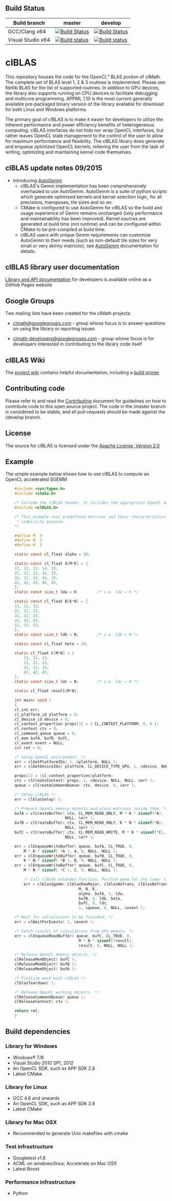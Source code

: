 ## Build Status
| Build branch | master | develop |
|-----|-----|-----|
| GCC/Clang x64 | [![Build Status](https://travis-ci.org/clMathLibraries/clBLAS.svg?branch=master)](https://travis-ci.org/clMathLibraries/clBLAS/branches) | [![Build Status](https://travis-ci.org/clMathLibraries/clBLAS.svg?branch=develop)](https://travis-ci.org/clMathLibraries/clBLAS/branches) |
| Visual Studio x64 | [![Build status](https://ci.appveyor.com/api/projects/status/v384bi6e8xv8nxjm/branch/master?svg=true)](https://ci.appveyor.com/project/kknox/clblas-5ph9i/branch/master)|[![Build status](https://ci.appveyor.com/api/projects/status/v384bi6e8xv8nxjm/branch/develop?svg=true)](https://ci.appveyor.com/project/kknox/clblas-5ph9i/branch/develop) |

clBLAS
=====
This repository houses the code for the OpenCL™ BLAS portion of clMath.
The complete set of BLAS level 1, 2 & 3 routines is implemented. Please
see Netlib BLAS for the list of supported routines. In addition to GPU
devices, the library also supports running on CPU devices to facilitate
debugging and multicore programming. APPML 1.10 is the most current
generally available pre-packaged binary version of the library available
for download for both Linux and Windows platforms.

The primary goal of clBLAS is to make it easier for developers to
utilize the inherent performance and power efficiency benefits of
heterogeneous computing. clBLAS interfaces do not hide nor wrap OpenCL
interfaces, but rather leaves OpenCL state management to the control of
the user to allow for maximum performance and flexibility. The clBLAS
library does generate and enqueue optimized OpenCL kernels, relieving
the user from the task of writing, optimizing and maintaining kernel
code themselves.

## clBLAS update notes 09/2015

- Introducing [AutoGemm](http://github.com/clMathLibraries/clBLAS/wiki/AutoGemm)
  - clBLAS's Gemm implementation has been comprehensively overhauled to use AutoGemm. AutoGemm is a suite of python scripts which generate optimized kernels and kernel selection logic, for all precisions, transposes, tile sizes and so on.
  - CMake is configured to use AutoGemm for clBLAS so the build and usage experience of Gemm remains unchanged (only performance and maintainability has been improved). Kernel sources are generated at build time (not runtime) and can be configured within CMake to be pre-compiled at build time.
  - clBLAS users with unique Gemm requirements can customize AutoGemm to their needs (such as non-default tile sizes for very small or very skinny matrices); see [AutoGemm](http://github.com/clMathLibraries/clBLAS/wiki/AutoGemm) documentation for details.


## clBLAS library user documentation

[Library and API documentation][] for developers is available online as
a GitHub Pages website

## Google Groups

Two mailing lists have been created for the clMath projects:

-   [clmath@googlegroups.com][] - group whose focus is to answer
    questions on using the library or reporting issues

-   [clmath-developers@googlegroups.com][] - group whose focus is for
    developers interested in contributing to the library code itself

## clBLAS Wiki

The [project wiki][] contains helpful documentation, including a [build
primer][]

## Contributing code

Please refer to and read the [Contributing][] document for guidelines on
how to contribute code to this open source project. The code in the
/master branch is considered to be stable, and all pull-requests should
be made against the /develop branch.

## License
The source for clBLAS is licensed under the [Apache License, Version 2.0]( http://www.apache.org/licenses/LICENSE-2.0 )

## Example
The simple example below shows how to use clBLAS to compute an OpenCL accelerated SGEMM

```c
    #include <sys/types.h>
    #include <stdio.h>

    /* Include the clBLAS header. It includes the appropriate OpenCL headers */
    #include <clBLAS.h>

    /* This example uses predefined matrices and their characteristics for
     * simplicity purpose.
    */

    #define M  4
    #define N  3
    #define K  5

    static const cl_float alpha = 10;

    static const cl_float A[M*K] = {
    11, 12, 13, 14, 15,
    21, 22, 23, 24, 25,
    31, 32, 33, 34, 35,
    41, 42, 43, 44, 45,
    };
    static const size_t lda = K;        /* i.e. lda = K */

    static const cl_float B[K*N] = {
    11, 12, 13,
    21, 22, 23,
    31, 32, 33,
    41, 42, 43,
    51, 52, 53,
    };
    static const size_t ldb = N;        /* i.e. ldb = N */

    static const cl_float beta = 20;

    static cl_float C[M*N] = {
        11, 12, 13,
        21, 22, 23,
        31, 32, 33,
        41, 42, 43,
    };
    static const size_t ldc = N;        /* i.e. ldc = N */

    static cl_float result[M*N];

    int main( void )
    {
    cl_int err;
    cl_platform_id platform = 0;
    cl_device_id device = 0;
    cl_context_properties props[3] = { CL_CONTEXT_PLATFORM, 0, 0 };
    cl_context ctx = 0;
    cl_command_queue queue = 0;
    cl_mem bufA, bufB, bufC;
    cl_event event = NULL;
    int ret = 0;

    /* Setup OpenCL environment. */
    err = clGetPlatformIDs( 1, &platform, NULL );
    err = clGetDeviceIDs( platform, CL_DEVICE_TYPE_GPU, 1, &device, NULL );

    props[1] = (cl_context_properties)platform;
    ctx = clCreateContext( props, 1, &device, NULL, NULL, &err );
    queue = clCreateCommandQueue( ctx, device, 0, &err );

    /* Setup clBLAS */
    err = clblasSetup( );

    /* Prepare OpenCL memory objects and place matrices inside them. */
    bufA = clCreateBuffer( ctx, CL_MEM_READ_ONLY, M * K * sizeof(*A),
                          NULL, &err );
    bufB = clCreateBuffer( ctx, CL_MEM_READ_ONLY, K * N * sizeof(*B),
                          NULL, &err );
    bufC = clCreateBuffer( ctx, CL_MEM_READ_WRITE, M * N * sizeof(*C),
                          NULL, &err );

    err = clEnqueueWriteBuffer( queue, bufA, CL_TRUE, 0,
        M * K * sizeof( *A ), A, 0, NULL, NULL );
    err = clEnqueueWriteBuffer( queue, bufB, CL_TRUE, 0,
        K * N * sizeof( *B ), B, 0, NULL, NULL );
    err = clEnqueueWriteBuffer( queue, bufC, CL_TRUE, 0,
        M * N * sizeof( *C ), C, 0, NULL, NULL );

        /* Call clBLAS extended function. Perform gemm for the lower right sub-matrices */
        err = clblasSgemm( clblasRowMajor, clblasNoTrans, clblasNoTrans,
                                M, N, K,
                                alpha, bufA, 0, lda,
                                bufB, 0, ldb, beta,
                                bufC, 0, ldc,
                                1, &queue, 0, NULL, &event );

    /* Wait for calculations to be finished. */
    err = clWaitForEvents( 1, &event );

    /* Fetch results of calculations from GPU memory. */
    err = clEnqueueReadBuffer( queue, bufC, CL_TRUE, 0,
                                M * N * sizeof(*result),
                                result, 0, NULL, NULL );

    /* Release OpenCL memory objects. */
    clReleaseMemObject( bufC );
    clReleaseMemObject( bufB );
    clReleaseMemObject( bufA );

    /* Finalize work with clBLAS */
    clblasTeardown( );

    /* Release OpenCL working objects. */
    clReleaseCommandQueue( queue );
    clReleaseContext( ctx );

    return ret;
    }
```

## Build dependencies
### Library for Windows
*  Windows® 7/8
*  Visual Studio 2010 SP1, 2012
*  An OpenCL SDK, such as APP SDK 2.8
*  Latest CMake

### Library for Linux
*  GCC 4.6 and onwards
*  An OpenCL SDK, such as APP SDK 2.9
*  Latest CMake

### Library for Mac OSX
*  Recommended to generate Unix makefiles with cmake

### Test infrastructure
*  Googletest v1.6
*  ACML on windows/linux; Accelerate on Mac OSX
*  Latest Boost

### Performance infrastructure
* Python

  [Library and API documentation]: http://clmathlibraries.github.io/clBLAS/
  [clmath@googlegroups.com]: https://groups.google.com/forum/#!forum/clmath
  [clmath-developers@googlegroups.com]: https://groups.google.com/forum/#!forum/clmath-developers
  [project wiki]: https://github.com/clMathLibraries/clBLAS/wiki
  [build primer]: https://github.com/clMathLibraries/clBLAS/wiki/Build
  [Contributing]: CONTRIBUTING.md
  [Apache License, Version 2.0]: http://www.apache.org/licenses/LICENSE-2.0
